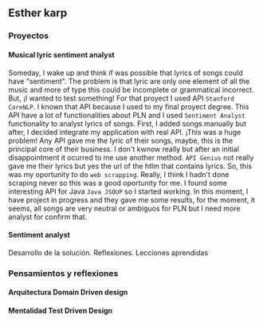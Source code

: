 ## Esther karp

### Proyectos
#### Musical lyric sentiment analyst 
Someday, I wake up and think if was possible that lyrics of songs could have "sentiment". The problem is that lyric are only one element of all the music and more of type this could be incomplete or grammatical incorrect. But, ¡I wanted to test something!
For that proyect I used API ``Stanford CoreNLP``. I known that API because I used to my final proyect degree. This API have a lot of functionalities about PLN and I used ``Sentiment Analyst`` functionality to analyst lyrics of songs.
First, I added songs manually but after, I decided integrate my application with real API. ¡This was a huge problem! Any API gave me the lyric of their songs, maybe, this is the principal core of their business. I don't kwnow really but after an initial disappointment it ocurred to me use another method. ``API Genius`` not really gave me their lyrics but yes the url of the htlm that contains lyrics. So, this was my oportunity to do ``web scrapping``. Really, I think I hadn't done scraping never so this was a good oportunity for me. I found some interesting API for Java ``Java JSOUP`` so I started working. 
In this moment, I have project in progress and they gave me some results, for the moment, it seems, all songs are very neutral or ambiguos for PLN but I need more analyst for confirm that.  

#### Sentiment analyst 
Desarrollo de la solución.
Reflexiones.
Lecciones aprendidas

### Pensamientos y reflexiones
#### Arquitectura Domain Driven design 
#### Mentalidad Test Driven Design
